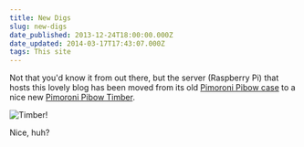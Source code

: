 ```yaml
---
title: New Digs
slug: new-digs
date_published: 2013-12-24T18:00:00.000Z
date_updated: 2014-03-17T17:43:07.000Z
tags: This site
---
```


Not that you'd know it from out there, but the server (Raspberry Pi) that hosts this lovely blog has been moved from its old [Pimoroni Pibow case](http://shop.pimoroni.com/products/pibow-raspberry-pi-case) to a nice new [Pimoroni Pibow Timber](http://shop.pimoroni.com/products/pibow-timber).

![Timber!](https://fbcdn-sphotos-b-a.akamaihd.net/hphotos-ak-prn2/1501027_10152170255956477_1076747685_o.jpg)

Nice, huh?
